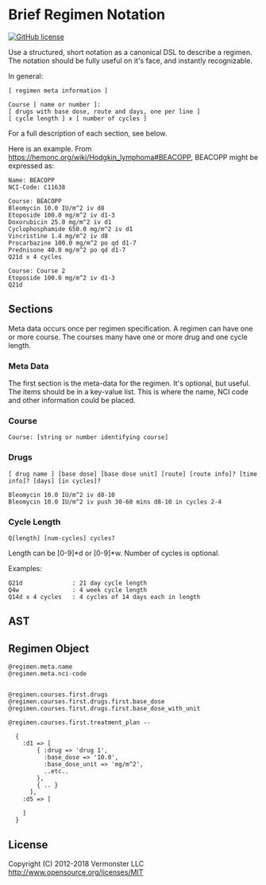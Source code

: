 Brief Regimen Notation
=======================

[![GitHub license](https://img.shields.io/github/license/Vermonster/brn.svg)](https://github.com/Vermonster/brn)

Use a structured, short notation as a canonical DSL to describe a regimen.  The notation should be fully useful on it's face, and instantly recognizable.

In general:

    [ regimen meta information ]

    Course [ name or number ]:
    [ drugs with base dose, route and days, one per line ]
    [ cycle length ] x [ number of cycles ]

For a full description of each section, see below.

Here is an example.  From https://hemonc.org/wiki/Hodgkin_lymphoma#BEACOPP, BEACOPP might be expressed as:

    Name: BEACOPP
    NCI-Code: C11638

    Course: BEACOPP
    Bleomycin 10.0 IU/m^2 iv d8
    Etoposide 100.0 mg/m^2 iv d1-3
    Doxorubicin 25.0 mg/m^2 iv d1
    Cyclophosphamide 650.0 mg/m^2 iv d1
    Vincristine 1.4 mg/m^2 iv d8
    Procarbazine 100.0 mg/m^2 po qd d1-7
    Prednisone 40.0 mg/m^2 po qd d1-7
    Q21d x 4 cycles

    Course: Course 2
    Etoposide 100.0 mg/m^2 iv d1-3
    Q21d


Sections
--------

Meta data occurs once per regimen specification. A regimen can have one or more course.  The courses many have one or more drug and one cycle length.

### Meta Data

The first section is the meta-data for the regimen.  It's optional, but useful.  The items should be in a key-value list.  This is where the name, NCI code and other information could be placed.

### Course

    Course: [string or number identifying course]

### Drugs

    [ drug name ] [base dose] [base dose unit] [route] [route info]? [time info]? [days] [in cycles]?

    Bleomycin 10.0 IU/m^2 iv d8-10
    Bleomycin 10.0 IU/m^2 iv push 30-60 mins d8-10 in cycles 2-4

### Cycle Length

    Q[length] [num-cycles] cycles?

Length can be [0-9]*d or [0-9]*w.  Number of cycles is optional.

Examples:

    Q21d              : 21 day cycle length
    Q4w               : 4 week cycle length
    Q14d x 4 cycles   : 4 cycles of 14 days each in length


AST
---


Regimen Object
--------------


    @regimen.meta.name
    @regimen.meta.nci-code


    @regimen.courses.first.drugs
    @regimen.courses.first.drugs.first.base_dose
    @regimen.courses.first.drugs.first.base_dose_with_unit

    @regimen.courses.first.treatment_plan --

      {
        :d1 => [
            { :drug => 'drug 1',
              :base_dose => '10.0',
              :base_dose_unit => 'mg/m^2',
              ..etc..
            },
            { .. }
          ],
        :d5 => [

        ]
      }


License
-------

Copyright (C) 2012-2018 Vermonster LLC
http://www.opensource.org/licenses/MIT
